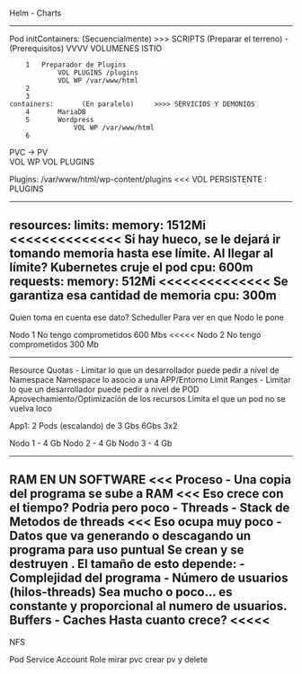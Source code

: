 Helm - Charts




--------------

Pod
    initContainers:  (Secuencialmente)  >>> SCRIPTS
                (Preparar el terreno) - (Prerequisitos)
                               VVVV
                              VOLUMENES
                              ISTIO
                              
        1   Preparador de Plugins
                VOL PLUGINS /plugins
                VOL WP /var/www/html
        2
        3
    containers:       (En paralelo)     >>>> SERVICIOS Y DEMONIOS
        4       MariaDB
        5       Wordpress
                    VOL WP /var/www/html
        6
PVC -> PV        
VOL WP
VOL PLUGINS

Plugins:
    /var/www/html/wp-content/plugins   <<< VOL PERSISTENTE : PLUGINS
    
-----------------------------------

resources:
  limits: 
    memory: 1512Mi   <<<<<<<<<<<<<<     Si hay hueco, se le dejará ir tomando memoria
                                        hasta ese límite.
                                        Al llegar al límite? 
                                            Kubernetes cruje el pod 
    cpu: 600m
  requests:
    memory: 512Mi    <<<<<<<<<<<<<<     Se garantiza esa cantidad de memoria
    cpu: 300m
----------------------------------    
Quien toma en cuenta ese dato? Scheduller  Para ver en que Nodo le pone


Nodo 1
    No tengo comprometidos 600 Mbs <<<<<
Nodo 2
    No tengo comprometidos 300 Mb
    
    
-------------------------------

Resource Quotas - Limitar lo que un desarrollador puede pedir a nivel de Namespace
    Namespace lo asocio a una APP/Entorno
Limit Ranges    - Limitar lo que un desarrollador puede pedir a nivel de POD
    Aprovechamiento/Optimización de los recursos
    Limita el que un pod no se vuelva loco

App1: 2 Pods (escalando) de 3 Gbs
    6Gbs 3x2
    
Nodo 1 - 4 Gb
Nodo 2 - 4 Gb
Nodo 3 - 4 Gb

-----
RAM EN UN SOFTWARE <<<  Proceso
    - Una copia del programa se sube a RAM  <<< Eso crece con el tiempo?
        Podria pero poco
    - Threads - Stack de Metodos de threads  <<< Eso ocupa muy poco
    - Datos que va generando o descagando un programa para uso puntual
        Se crean y se destruyen . El tamaño de esto depende:
            - Complejidad del programa
            - Número de usuarios (hilos-threads)
      Sea mucho o poco... es constante y proporcional al numero de usuarios.
      Buffers
    - Caches  Hasta cuanto crece? <<<<<
-------
NFS

Pod
Service Account
Role
    mirar pvc
    crear pv y delete
